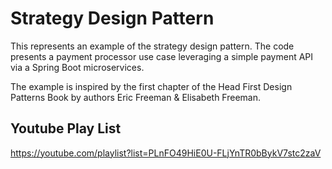 # Strategy Design Pattern

This represents an example of the strategy design pattern. The code presents a payment processor use case leveraging a simple payment API via a Spring Boot microservices. 

The example is inspired by the first chapter of the Head First Design Patterns Book  by authors Eric Freeman & Elisabeth Freeman.


## Youtube Play List
https://youtube.com/playlist?list=PLnFO49HiE0U-FLjYnTR0bBykV7stc2zaV



